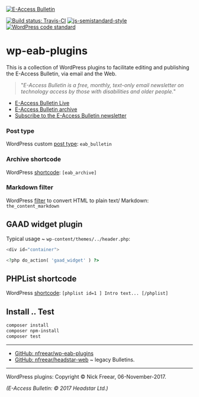 
[![E-Access Bulletin][eab-logo-1]][eab]

[![Build status: Travis-CI][travis-icon]][travis-ci]
[![js-semistandard-style][semi-icon]][semi]
[![WordPress code standard][wp-icon]][wp]

# wp-eab-plugins #

This is a collection of WordPress plugins to facilitate editing and
publishing the E-Access Bulletin, via email and the Web.

> "_E-Access Bulletin is a free, monthly, text-only email newsletter on
> technology access by those with disabilities and older people._"

* [E-Access Bulletin Live][eab live]
* [E-Access Bulletin archive][eab]
* [Subscribe to the E-Access Bulletin newsletter][sub]

### Post type

WordPress custom [post type][]:  `eab_bulletin`

### Archive shortcode

WordPress [shortcode][]:  `[eab_archive]`

### Markdown filter

WordPress [filter][] to convert HTML to plain text/ Markdown:  `the_content_markdown`

## GAAD widget plugin

Typical usage ~ `wp-content/themes/../header.php`:

```php
<div id="container">

<?php do_action( 'gaad_widget' ) ?>
```

## PHPList shortcode

WordPress [shortcode][]:  `[phplist id=1 ] Intro text... [/phplist]`

## Install .. Test

```sh
composer install
composer npm-install
composer test
```

---

* [GitHub: nfreear/wp-eab-plugins][gh]
* [GitHub: nfreear/headstar-web][hed] ~ legacy Bulletins.


---
WordPress plugins: Copyright © Nick Freear, 06-November-2017.

_(E-Access Bulletin: © 2017 Headstar Ltd.)_


[gh]: https://github.com/nfreear/wp-eab-plugins
[travis-ci]: https://travis-ci.org/nfreear/wp-eab-plugins "Build status – Travis-CI"
[travis-icon]: https://travis-ci.org/nfreear/wp-eab-plugins.svg?branch=master
[semi]: https://github.com/Flet/semistandard "Javascript coding style — 'semistandard'"
[semi-icon]: https://img.shields.io/badge/code_style-semistandard-brightgreen.svg?_style=flat-square
[wp]: https://packagist.org/packages/wp-coding-standards/wpcs
[wp-gh]: https://github.com/WordPress-Coding-Standards/WordPress-Coding-Standards
[wp-icon]: https://img.shields.io/badge/code_style-WordPress-blue.svg
[wp-pl-ico]: https://img.shields.io/badge/WordPress-plugin-blue.svg
[eab-logo-1]: http://www.headstar.com/images/EAB-logo-small-trans.png
[hed]: https://github.com/nfreear/headstar-web "Legacy archive, and Perl code-base."
[sub]: http://headstar.com/eablive/?page_id=80
[EAB]: http://headstar.com/eab/archive.html "E-Access Bulletin archive (EAB)"
[EAB Live]: http://headstar.com/eablive/ "E-Access Bulletin Live (EAB)"

[post type]: https://codex.wordpress.org/Post_Types "WordPress post types."
[shortcode]: https://codex.wordpress.org/shortcode "WordPress shortcodes."
[filter]: https://codex.wordpress.org/Plugin_API/Filter_Reference/the_content "WordPress 'the_content' filter."

[End]: //.
